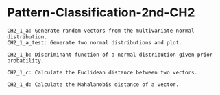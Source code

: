 # Pattern-Classification-2nd-CH2

	CH2_1_a: Generate random vectors from the multivariate normal distribution.
	CH2_1_a_test: Generate two normal distributions and plot.
	
	CH2_1_b: Discriminant function of a normal distribution given prior probability.
	
	CH2_1_c: Calculate the Euclidean distance between two vectors.
	
	CH2_1_d: Calculate the Mahalanobis distance of a vector.
